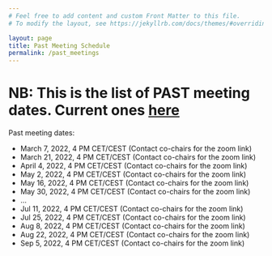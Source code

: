 ```yaml
---
# Feel free to add content and custom Front Matter to this file.
# To modify the layout, see https://jekyllrb.com/docs/themes/#overriding-theme-defaults

layout: page
title: Past Meeting Schedule
permalink: /past_meetings
---
```


# NB: This is the list of PAST meeting dates. Current ones [here]({{site.baseurl}}/meetings)

Past meeting dates:

* March 7, 2022, 4 PM CET/CEST (Contact co-chairs for the zoom link)
* March 21, 2022, 4 PM CET/CEST (Contact co-chairs for the zoom link)
* April 4, 2022, 4 PM CET/CEST (Contact co-chairs for the zoom link)
* May 2, 2022, 4 PM CET/CEST (Contact co-chairs for the zoom link)
* May 16, 2022, 4 PM CET/CEST (Contact co-chairs for the zoom link)
* May 30, 2022, 4 PM CET/CEST (Contact co-chairs for the zoom link)
* ...
* Jul 11, 2022, 4 PM CET/CEST (Contact co-chairs for the zoom link)
* Jul 25, 2022, 4 PM CET/CEST (Contact co-chairs for the zoom link)
* Aug 8, 2022, 4 PM CET/CEST (Contact co-chairs for the zoom link)
* Aug 22, 2022, 4 PM CET/CEST (Contact co-chairs for the zoom link)
* Sep 5, 2022, 4 PM CET/CEST (Contact co-chairs for the zoom link)

